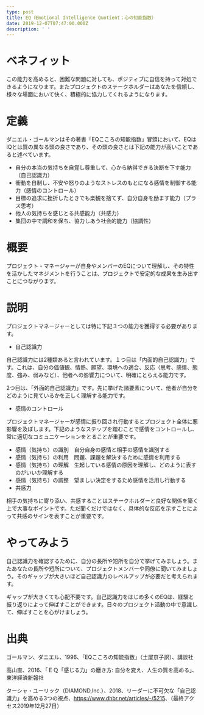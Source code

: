 ```yaml
---
type: post
title: EQ（Emotional Intelligence Quotient；心の知能指数）
date: 2019-12-07T07:47:00.000Z
description: ' '
---
```

# ベネフィット

この能力を高めると、困難な問題に対しても、ポジティブに自信を持って対処できるようになります。またプロジェクトのステークホルダーはあなたを信頼し、様々な場面において快く、積極的に協力してくれるようになります。

# 定義

ダニエル・ゴールマンはその著書「EQこころの知能指数」冒頭において、EQはIQとは質の異なる頭の良さであり、その頭の良さとは下記の能力が高いことであると述べています。

* 自分の本当の気持ちを自覚し尊重して、心から納得できる決断を下す能力（自己認識力）
* 衝動を自制し、不安や怒りのようなストレスのもとになる感情を制御する能力（感情のコントロール）
* 目標の追求に挫折したときでも楽観を捨てず、自分自身を励ます能力（プラス思考）
* 他人の気持ちを感じとる共感能力（共感力）
* 集団の中で調和を保ち、協力しあう社会的能力（協調性）

# 概要

プロジェクト・マネージャーが自身やメンバーのEQについて理解し、その特性を活かしたマネジメントを行うことは、プロジェクトで安定的な成果を生み出すことにつながります。

# 説明

プロジェクトマネージャーとしては特に下記３つの能力を獲得する必要があります。

* 自己認識力

自己認識力には2種類あると言われています。１つ目は「内面的自己認識力」です。これは、自分の価値観、情熱、願望、環境への適合、反応（思考、感情、態度、強み、弱みなど）、他者への影響力について、明確にとらえる能力です。

2つ目は、「外面的自己認識力」です。先に挙げた諸要素について、他者が自分をどのように見ているかを正しく理解する能力です。

* 感情のコントロール

プロジェクトマネージャーが感情に振り回され行動するとプロジェクト全体に悪影響を及ぼします。下記のようなステップを踏むことで感情をコントロールし、常に適切なコミュニケーションをとることが重要です。

* 感情（気持ち）の識別　自分自身の感情と相手の感情を識別する
* 感情（気持ち）の利用　問題、課題を解決するために感情を利用する
* 感情（気持ち）の理解　生起している感情の原因を理解し、どのように表すのがいいか理解する
* 感情（気持ち）の調整　望ましい決定をするため感情を活用し行動する
* 共感力

相手の気持ちに寄り添い、共感することはステークホルダーと良好な関係を築く上で大事なポイントです。ただ聞くだけではなく、具体的な反応を示すことによって共感のサインを表すことが重要です。

# やってみよう

自己認識力を確認するために、自分の長所や短所を自分で挙げてみましょう。またあなたの長所や短所について、プロジェクトメンバーや同僚に聞いてみましょう。そのギャップが大きいほど自己認識力のレベルアップが必要だと考えられます。

ギャップが大きくても心配不要です。自己認識力をはじめ多くのEQは、経験と振り返りによって伸ばすことができます。日々のプロジェクト活動の中で意識して、伸ばすことを心がけましょう。

# 出典

ゴールマン、ダニエル、1996、「EQこころの知能指数」（土屋京子訳）、講談社

高山直、2016、「ＥＱ「感じる力」の磨き方: 自分を変え、人生の質を高める」、東洋経済新報社

ターシャ・ユーリック（DIAMOND,Inc.）、2018、リーダーに不可欠な「自己認識力」を高める3つの視点、<https://www.dhbr.net/articles/-/5215>、（最終アクセス2019年12月27日）
